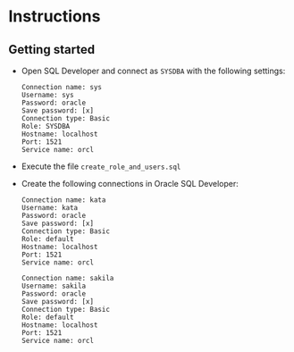 # Instructions

## Getting started

* Open SQL Developer and connect as `SYSDBA` with the following settings:
  ```
  Connection name: sys
  Username: sys
  Password: oracle
  Save password: [x]
  Connection type: Basic
  Role: SYSDBA
  Hostname: localhost
  Port: 1521
  Service name: orcl
  ```

* Execute the file `create_role_and_users.sql`

* Create the following connections in Oracle SQL Developer:
  ```
  Connection name: kata
  Username: kata
  Password: oracle
  Save password: [x]
  Connection type: Basic
  Role: default
  Hostname: localhost
  Port: 1521
  Service name: orcl
  ```

  ```
  Connection name: sakila
  Username: sakila
  Password: oracle
  Save password: [x]
  Connection type: Basic
  Role: default
  Hostname: localhost
  Port: 1521
  Service name: orcl
  ```
    
